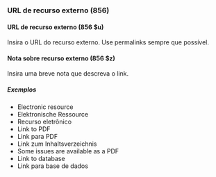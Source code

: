 ### URL de recurso externo (856)

#### URL de recurso externo (856 $u)
Insira o URL do recurso externo. Use permalinks sempre que possível.

#### Nota sobre recurso externo (856 $z)
Insira uma breve nota que descreva o link.

##### Exemplos  
- Electronic resource  
- Elektronische Ressource  
- Recurso eletrônico  
- Link to PDF  
- Link para PDF  
- Link zum Inhaltsverzeichnis  
- Some issues are available as a PDF  
- Link to database  
- Link para base de dados
